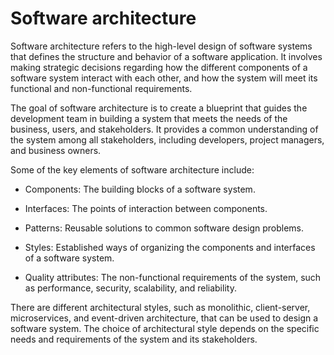# Software architecture

Software architecture refers to the high-level design of software systems that defines the structure and behavior of a software application. It involves making strategic decisions regarding how the different components of a software system interact with each other, and how the system will meet its functional and non-functional requirements.

The goal of software architecture is to create a blueprint that guides the development team in building a system that meets the needs of the business, users, and stakeholders. It provides a common understanding of the system among all stakeholders, including developers, project managers, and business owners.

Some of the key elements of software architecture include:

* Components: The building blocks of a software system.

* Interfaces: The points of interaction between components.

* Patterns: Reusable solutions to common software design problems.

* Styles: Established ways of organizing the components and interfaces of a software system.

* Quality attributes: The non-functional requirements of the system, such as performance, security, scalability, and reliability.

There are different architectural styles, such as monolithic, client-server, microservices, and event-driven architecture, that can be used to design a software system. The choice of architectural style depends on the specific needs and requirements of the system and its stakeholders.
